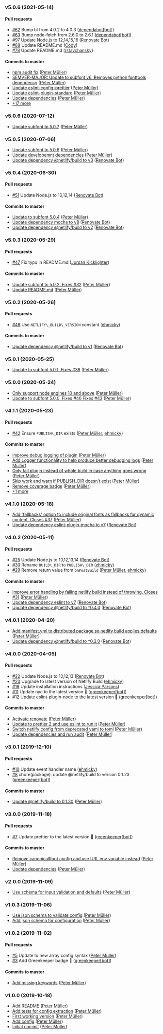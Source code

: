 ### v5.0.6 (2021-05-14)

#### Pull requests

- [#62](https://github.com/munter/netlify-plugin-subfont/pull/62) Bump bl from 4.0.2 to 4.0.3 ([dependabot[bot]](mailto:49699333+dependabot[bot]@users.noreply.github.com))
- [#63](https://github.com/munter/netlify-plugin-subfont/pull/63) Bump node-fetch from 2.6.0 to 2.6.1 ([dependabot[bot]](mailto:49699333+dependabot[bot]@users.noreply.github.com))
- [#97](https://github.com/munter/netlify-plugin-subfont/pull/97) Update Node.js to 12,14,15,16 ([Renovate Bot](mailto:bot@renovateapp.com))
- [#88](https://github.com/munter/netlify-plugin-subfont/pull/88) Update README.md ([Cody](mailto:cody_28@hotmail.fr))
- [#78](https://github.com/munter/netlify-plugin-subfont/pull/78) Update README.md ([rstavchansky](mailto:rachael@netlify.com))

#### Commits to master

- [npm audit fix](https://github.com/munter/netlify-plugin-subfont/commit/d04fd1731d2546c92f910fd2d8f63f41f760b868) ([Peter Müller](mailto:munter@fumle.dk))
- [SEMVER-MAJOR: Update to subfont v6. Removes python fonttools dependency](https://github.com/munter/netlify-plugin-subfont/commit/77f555fc0e785610d8acb8c800e2ed6f975e2363) ([Peter Müller](mailto:munter@fumle.dk))
- [Update eslint-config-prettier](https://github.com/munter/netlify-plugin-subfont/commit/ca5e1914efacb4d8b32ad26dcd6920795b425a83) ([Peter Müller](mailto:munter@fumle.dk))
- [Update eslint-plugin-standard](https://github.com/munter/netlify-plugin-subfont/commit/26f51737bcb82a20aab302c8d7e48e5378e9b64c) ([Peter Müller](mailto:munter@fumle.dk))
- [Update dependencies](https://github.com/munter/netlify-plugin-subfont/commit/0d266bb890ca669171d169f876d0947827434bc8) ([Peter Müller](mailto:munter@fumle.dk))
- [+17 more](https://github.com/munter/netlify-plugin-subfont/compare/v5.0.6...v5.0.6)

### v5.0.6 (2020-07-12)

- [Update subfont to 5.0.7](https://github.com/munter/netlify-plugin-subfont/commit/9d3df3728ca094a67a24a6cb5d91d321c9f304f6) ([Peter Müller](mailto:munter@fumle.dk))

### v5.0.5 (2020-07-06)

- [Update subfont to 5.0.6](https://github.com/munter/netlify-plugin-subfont/commit/0e52eafcf29d333342612030feb5f1cc6598cea9) ([Peter Müller](mailto:munter@fumle.dk))
- [Update developemnt dependencies](https://github.com/munter/netlify-plugin-subfont/commit/a5c159dfe2e28002c5cc463f88c142664b400a05) ([Peter Müller](mailto:munter@fumle.dk))
- [Update dependency @netlify\/build to v3](https://github.com/munter/netlify-plugin-subfont/commit/8dd3cf915eaad46f455b7333b6c43a577ccefc1a) ([Renovate Bot](mailto:bot@renovateapp.com))

### v5.0.4 (2020-06-30)

#### Pull requests

- [#51](https://github.com/munter/netlify-plugin-subfont/pull/51) Update Node.js to 10,12,14 ([Renovate Bot](mailto:bot@renovateapp.com))

#### Commits to master

- [Update to subfont 5.0.4](https://github.com/munter/netlify-plugin-subfont/commit/c58f2c520032fe96f3721bff1e90401d6377ea6f) ([Peter Müller](mailto:munter@fumle.dk))
- [Update dependency mocha to v8](https://github.com/munter/netlify-plugin-subfont/commit/e37aa323fe020bd0eb662d9c0e12830ab32e8421) ([Renovate Bot](mailto:bot@renovateapp.com))
- [Update dependency @netlify\/build to v2](https://github.com/munter/netlify-plugin-subfont/commit/be489310ea3143de5f3754132a7a8883bf79ba7b) ([Renovate Bot](mailto:bot@renovateapp.com))

### v5.0.3 (2020-05-29)

#### Pull requests

- [#47](https://github.com/munter/netlify-plugin-subfont/pull/47) Fix typo in README.md ([Jordan Kicklighter](mailto:jwkicklighter@gmail.com))

#### Commits to master

- [Update subfont to 5.0.2. Fixes \#32](https://github.com/munter/netlify-plugin-subfont/commit/7b71f894d8920cd2cf5e53c51f72a2c9e7f7946f) ([Peter Müller](mailto:munter@fumle.dk))
- [Update README.md](https://github.com/munter/netlify-plugin-subfont/commit/42bdeb952f23f2d8e350bdc7bb7349547e7394f5) ([Peter Müller](mailto:munter@fumle.dk))

### v5.0.2 (2020-05-26)

#### Pull requests

- [#46](https://github.com/munter/netlify-plugin-subfont/pull/46) Use `NETLIFY\_BUILD\_VERSION` constant ([ehmicky](mailto:ehmicky@gmail.com))

#### Commits to master

- [Update dependency @netlify\/build to v1](https://github.com/munter/netlify-plugin-subfont/commit/269ddd3c62d439470a988a4d83682a1f0e8c66e4) ([Renovate Bot](mailto:bot@renovateapp.com))

### v5.0.1 (2020-05-25)

- [Update to subfont 5.0.1. Fixes \#39](https://github.com/munter/netlify-plugin-subfont/commit/51602446af24d07668e0d33de904fc3e6eb24cb2) ([Peter Müller](mailto:munter@fumle.dk))

### v5.0.0 (2020-05-24)

- [Only support node engines 10 and above](https://github.com/munter/netlify-plugin-subfont/commit/f698e4feded9a3f4b5b893a54a81eb32f0f729fd) ([Peter Müller](mailto:munter@fumle.dk))
- [Update to subfont 5.0.0. Fixes \#40 Fixes \#43](https://github.com/munter/netlify-plugin-subfont/commit/1eacfecc9d700637ed7eb740ac924ae8bdfd914f) ([Peter Müller](mailto:munter@fumle.dk))

### v4.1.1 (2020-05-23)

#### Pull requests

- [#42](https://github.com/munter/netlify-plugin-subfont/pull/42) Ensure `PUBLISH\_DIR` exists ([Peter Müller](mailto:munter@fumle.dk), [ehmicky](mailto:ehmicky@gmail.com))

#### Commits to master

- [Improve debug logging of plugin](https://github.com/munter/netlify-plugin-subfont/commit/2c8d6513cd3d27f1b0e7132daacf12e3db59d5fd) ([Peter Müller](mailto:munter@fumle.dk))
- [Add Logger functionality to help produce better debugging logs](https://github.com/munter/netlify-plugin-subfont/commit/57c89683b5f0f92a8ca7cd847d0f0558480db075) ([Peter Müller](mailto:munter@fumle.dk))
- [Only fail plugin instead of whole build in case anything goes wrong](https://github.com/munter/netlify-plugin-subfont/commit/e08ee9eea7b7ef33d6ea8881c19b2af2025c386e) ([Peter Müller](mailto:munter@fumle.dk))
- [Skip work and warn if PUBLISH\_DIR doesn't exist](https://github.com/munter/netlify-plugin-subfont/commit/7dd0f358309185f971d74dd9cf35ce99b7e1b6f0) ([Peter Müller](mailto:munter@fumle.dk))
- [Remove coverage badge](https://github.com/munter/netlify-plugin-subfont/commit/ec780982d9d5c0a9e4d6b881b275f0ac6a1ac4d7) ([Peter Müller](mailto:munter@fumle.dk))
- [+1 more](https://github.com/munter/netlify-plugin-subfont/compare/v4.1.0...v4.1.1)

### v4.1.0 (2020-05-18)

- [Add 'fallbacks' option to include original fonts as fallbacks for dynamic content. Closes \#37](https://github.com/munter/netlify-plugin-subfont/commit/bcf724eae5da0fe50a91bf9c204d63f2c5e6b6cf) ([Peter Müller](mailto:munter@fumle.dk))
- [Update dependency eslint-plugin-mocha to v7](https://github.com/munter/netlify-plugin-subfont/commit/8004ddff6c3c7fd12cd13d1ee311ef2e90acae76) ([Renovate Bot](mailto:bot@renovateapp.com))

### v4.0.2 (2020-05-11)

#### Pull requests

- [#25](https://github.com/munter/netlify-plugin-subfont/pull/25) Update Node.js to 10,12,13,14 ([Renovate Bot](mailto:bot@renovateapp.com))
- [#30](https://github.com/munter/netlify-plugin-subfont/pull/30) Rename `BUILD\_DIR` to `PUBLISH\_DIR` ([ehmicky](mailto:ehmicky@gmail.com))
- [#29](https://github.com/munter/netlify-plugin-subfont/pull/29) Remove return value from `onPostBuild` ([Peter Müller](mailto:munter@fumle.dk), [ehmicky](mailto:ehmicky@gmail.com))

#### Commits to master

- [Improve error handling by failing netlify build instead of throwing. Closes \#31](https://github.com/munter/netlify-plugin-subfont/commit/aa3b4544289e73d8e2173fac7eb82965301de9d4) ([Peter Müller](mailto:munter@fumle.dk))
- [Update dependency eslint to v7](https://github.com/munter/netlify-plugin-subfont/commit/c6a83a500fee5bc893c210b5a26a07e7e0e338f1) ([Renovate Bot](mailto:bot@renovateapp.com))
- [Update dependency @netlify\/build to ^0.4.0](https://github.com/munter/netlify-plugin-subfont/commit/97ed527d04d277bc9f6b2696e4fb42fb82b1484b) ([Renovate Bot](mailto:bot@renovateapp.com))

### v4.0.1 (2020-04-20)

- [Add manifest.yml to distributed package so netlify build applies defaults](https://github.com/munter/netlify-plugin-subfont/commit/c4d4f79fdc22b688addd9cba6a6c7d9b769d1e4c) ([Peter Müller](mailto:munter@fumle.dk))
- [Update dependency @netlify\/build to ^0.3.0](https://github.com/munter/netlify-plugin-subfont/commit/a212daee334f402a118e8decbcbcfe16d005e842) ([Renovate Bot](mailto:bot@renovateapp.com))

### v4.0.0 (2020-04-05)

#### Pull requests

- [#22](https://github.com/munter/netlify-plugin-subfont/pull/22) Update Node.js to 10,12,13 ([Renovate Bot](mailto:bot@renovateapp.com))
- [#20](https://github.com/munter/netlify-plugin-subfont/pull/20) Upgrade to latest version of Netlify Build ([ehmicky](mailto:ehmicky@gmail.com))
- [#16](https://github.com/munter/netlify-plugin-subfont/pull/16) Update installation instructions ([Jessica Parsons](mailto:verythorough@users.noreply.github.com))
- [#11](https://github.com/munter/netlify-plugin-subfont/pull/11) Update nyc to the latest version 🚀 ([greenkeeper[bot]](mailto:23040076+greenkeeper[bot]@users.noreply.github.com))
- [#12](https://github.com/munter/netlify-plugin-subfont/pull/12) Update eslint-plugin-node to the latest version 🚀 ([greenkeeper[bot]](mailto:23040076+greenkeeper[bot]@users.noreply.github.com))

#### Commits to master

- [Activate renovate](https://github.com/munter/netlify-plugin-subfont/commit/b37ffd7522fc57c6cbb17db1838168bded57ade2) ([Peter Müller](mailto:munter@fumle.dk))
- [Update to prettier 2 and use eslint to run it](https://github.com/munter/netlify-plugin-subfont/commit/0f560b8cb08287485e418beb0a98cdee846ba4da) ([Peter Müller](mailto:munter@fumle.dk))
- [Switch netlify config from deprecated yaml to toml](https://github.com/munter/netlify-plugin-subfont/commit/801fe3915125ec4c2b25613d17c58f4d2f0025cf) ([Peter Müller](mailto:munter@fumle.dk))
- [Update dependencies and run audit](https://github.com/munter/netlify-plugin-subfont/commit/2c56d15445ac634c6a9521850b0968eb5cafa757) ([Peter Müller](mailto:munter@fumle.dk))

### v3.0.1 (2019-12-10)

#### Pull requests

- [#10](https://github.com/munter/netlify-plugin-subfont/pull/10) Update event handler name ([ehmicky](mailto:ehmicky@users.noreply.github.com))
- [#8](https://github.com/munter/netlify-plugin-subfont/pull/8) chore\(package\): update @netlify\/build to version 0.1.23 ([greenkeeper[bot]](mailto:23040076+greenkeeper[bot]@users.noreply.github.com))

#### Commits to master

- [Update @netlify\/build to 0.1.30](https://github.com/munter/netlify-plugin-subfont/commit/7e4aea012ac25394f72d33003621e0573361953d) ([Peter Müller](mailto:munter@fumle.dk))

### v3.0.0 (2019-11-18)

#### Pull requests

- [#7](https://github.com/munter/netlify-plugin-subfont/pull/7) Update prettier to the latest version 🚀 ([greenkeeper[bot]](mailto:23040076+greenkeeper[bot]@users.noreply.github.com))

#### Commits to master

- [Remove canonicalRoot config and use URL env variable instead](https://github.com/munter/netlify-plugin-subfont/commit/48d9277c9d27a2a9cba0034ccc6a8910be06f0fa) ([Peter Müller](mailto:munter@fumle.dk))
- [Update dependencies](https://github.com/munter/netlify-plugin-subfont/commit/c9a39dd7c5e05dfa6b00d02338033a85261adc4e) ([Peter Müller](mailto:munter@fumle.dk))

### v2.0.0 (2019-11-09)

- [Use schema for input validation and defaults](https://github.com/munter/netlify-plugin-subfont/commit/9f83827f803f1bf82334853243fb1f9b92693fb3) ([Peter Müller](mailto:munter@fumle.dk))

### v1.0.3 (2019-11-06)

- [Use json schema to validate config](https://github.com/munter/netlify-plugin-subfont/commit/3df54e0740db8e2c3149d8ecab165c995cfd4e9a) ([Peter Müller](mailto:munter@fumle.dk))
- [Add json schema for configuration](https://github.com/munter/netlify-plugin-subfont/commit/82b380a98b78179ccea0dcb221d7a8c0458c4c04) ([Peter Müller](mailto:munter@fumle.dk))

### v1.0.2 (2019-11-02)

#### Pull requests

- [#5](https://github.com/munter/netlify-plugin-subfont/pull/5) Update to new array config syntax ([Peter Müller](mailto:munter@fumle.dk))
- [#3](https://github.com/munter/netlify-plugin-subfont/pull/3) Add Greenkeeper badge 🌴 ([greenkeeper[bot]](mailto:23040076+greenkeeper[bot]@users.noreply.github.com))

#### Commits to master

- [Add missing keywords](https://github.com/munter/netlify-plugin-subfont/commit/39bebaec8da9737d7717208ee3301fb0b946c0f6) ([Peter Müller](mailto:munter@fumle.dk))

### v1.0.0 (2019-10-18)

- [Add README](https://github.com/munter/netlify-plugin-subfont/commit/dbadc0ff3d9fb22e262a9e541c785e7470ac1c22) ([Peter Müller](mailto:munter@fumle.dk))
- [Add tests for config extraction](https://github.com/munter/netlify-plugin-subfont/commit/eac3e128cc0aba5e3247b889653ea7f3277d6a7c) ([Peter Müller](mailto:munter@fumle.dk))
- [First working version](https://github.com/munter/netlify-plugin-subfont/commit/79af4da224bc04df04220a32534a2357ec85cfcd) ([Peter Müller](mailto:munter@fumle.dk))
- [Add config](https://github.com/munter/netlify-plugin-subfont/commit/85ca9968881d5a12713a257df731d232555138a3) ([Peter Müller](mailto:munter@fumle.dk))
- [Initial commit](https://github.com/munter/netlify-plugin-subfont/commit/99f51371b57b5107844d44edaf3b726280a32ea2) ([Peter Müller](mailto:munter@fumle.dk))
